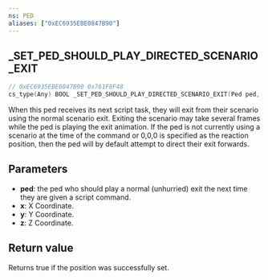 ```yaml
---
ns: PED
aliases: ["0xEC6935EBE0847B90"]
---
```

## _SET_PED_SHOULD_PLAY_DIRECTED_SCENARIO_EXIT

```c
// 0xEC6935EBE0847B90 0x761F8F48
cs_type(Any) BOOL _SET_PED_SHOULD_PLAY_DIRECTED_SCENARIO_EXIT(Ped ped, cs_type(Any) float x, cs_type(Any) float y, cs_type(Any) float z);
```

When this ped receives its next script task, they will exit from their scenario using the normal scenario exit.
Exiting the scenario may take several frames while the ped is playing the exit animation.
If the ped is not currently using a scenario at the time of the command or 0,0,0 is specified as the reaction position,
then the ped will by default attempt to direct their exit forwards.

## Parameters
* **ped**: the ped who should play a normal (unhurried) exit the next time they are given a script command.
* **x**: X Coordinate.
* **y**: Y Coordinate.
* **z**: Z Coordinate.

## Return value
Returns true if the position was successfully set.
